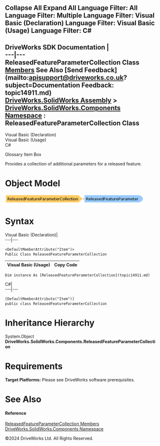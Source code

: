        

 Collapse All Expand All  Language Filter: All  Language Filter: Multiple  Language Filter: Visual Basic (Declaration) Language Filter: Visual Basic (Usage) Language Filter: C#  
---  
DriveWorks SDK Documentation  |   
---|---  
ReleasedFeatureParameterCollection Class   
[Members](topic14912.md) See Also [Send Feedback](mailto:apisupport@driveworks.co.uk?subject=Documentation Feedback: topic14911.md)  
[DriveWorks.SolidWorks Assembly](topic13342.md) > [DriveWorks.SolidWorks.Components Namespace](topic13925.md) : ReleasedFeatureParameterCollection Class  
---  
  
Visual Basic (Declaration)    
Visual Basic (Usage)    
C# 

Glossary Item Box

Provides a collection of additional parameters for a released feature. 

# Object Model

![](dotnetdiagramimages/image846.png)

# Syntax

Visual Basic (Declaration)|   
---|---  
      
    
    <DefaultMemberAttribute("Item")>
    Public Class ReleasedFeatureParameterCollection   
  
Visual Basic (Usage)| Copy Code  
---|---  
      
    
    Dim instance As [ReleasedFeatureParameterCollection](topic14911.md)  
  
C#|   
---|---  
      
    
    [DefaultMemberAttribute("Item")]
    public class ReleasedFeatureParameterCollection   
  
# Inheritance Hierarchy

System.Object  
**DriveWorks.SolidWorks.Components.ReleasedFeatureParameterCollection**  


# Requirements

**Target Platforms:** Please see DriveWorks software prerequisites.

# See Also

#### Reference

[ReleasedFeatureParameterCollection Members](topic14912.md)   
[DriveWorks.SolidWorks.Components Namespace](topic13925.md)

©2024 DriveWorks Ltd. All Rights Reserved.
